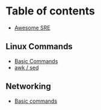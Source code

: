 # Table of contents

* [Awesome SRE](README.md)

## Linux Commands

* [Basic Commands](linux-commands/basic-commands.md)
* [awk / sed](linux-commands/awk-sed.md)

## Networking

* [Basic commands](networking/basic-commands.md)
